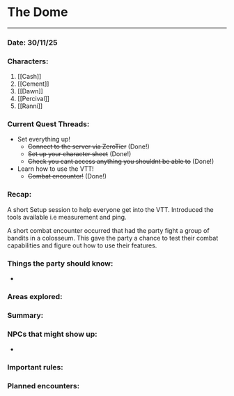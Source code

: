 # The Dome
---
### Date: 30/11/25

### Characters:

1. [[Cash]]
2. [[Cement]]
3. [[Dawn]]
4. [[Percival]]
5. [[Ranni]]

### Current Quest Threads:

- Set everything up!
	- ~~Connect to the server via ZeroTier~~ (Done!)
	- ~~Set up your character sheet~~ (Done!)
	- ~~Check you cant access anything you shouldnt be able to~~ (Done!)
- Learn how to use the VTT!
	- ~~Combat encounter!~~ (Done!)

### Recap:

A short Setup session to help everyone get into the VTT. Introduced the tools available i.e measurement and ping. 

A short combat encounter occurred that had the party fight a group of bandits in a colosseum. This gave the party a chance to test their combat capabilities and figure out how to use their features.

### Things the party should know:

- 

### Areas explored:



### Summary:



### NPCs that might show up:

- 

### Important rules:



### Planned encounters:





